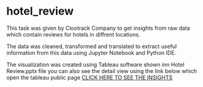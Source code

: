 # hotel_review
This task was given by Clootrack Company to get insights from raw data which contain reviews for hotels in diffrent locations.

The data was cleaned, transformed and translated to extract useful information from this data using Jupyter Notebook and Python IDE.

The visualization was created using Tableau software shown inn Hotel Review.pptx file you can also see the detail view using the link below which open the tableau public page 
<a href="https://public.tableau.com/views/HotelReview/COUNTRY?:language=en-US&:display_count=n&:origin=viz_share_link">CLICK HERE TO SEE THE INSIGHTS</a>

